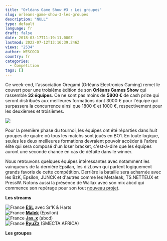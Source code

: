 ```yaml
---
title: "Orléans Game Show #3 : Les groupes"
slug: orleans-game-show-3-les-groupes
description: "NULL"
type: default
language: fr
draft: false
date: 2018-03-17T11:19:11.000Z
lastmod: 2022-07-12T13:16:39.246Z
views: "2534"
author: WESCOCO
country: fr
categories:
  - Compétition
tags: []
---
```

Ce week-end, l'association Oregami (Orléans Electronics Gaming) remet le couvert pour une troisième édition de son **Orléans Games Show** qui rassemble **32 équipes**. Ce ne sont pas moins de **5800 €** de cash prize qui seront distribués aux meilleures formations dont 3000 € pour l'équipe qui surpassera la concurrence ainsi que 1800 € et 1000 €, respectivement pour les deuxièmes et troisièmes. 

![](/images/articles/5aacf48fe5edf/images/DW1XWgZ8UM9ADceB4FSbS9FVyjAYfKvUctEF2lnd.jpeg)

Pour la première phase du tournoi, les équipes ont été réparties dans huit groupes de quatre où tous les matchs sont joués en BO1\. En toute logique, seules les deux meilleures formations devraient pouvoir accéder à l'arbre élite qui sera composé d'un loser bracket, c'est-à-dire que les équipes auront une seconde chance en cas de défaite dans le winner. 

Nous retrouvons quelques équipes intéressantes avec notamment les vainqueurs de la dernière Epsilan, les dizLown qui partent logiquement grands favoris de cette compétition. Derrière la bataille sera acharnée avec les BzK, Epsilon, JUNCK et d'autres comme les Metaleak, TS.NETTEUX et PressW. Notons aussi la présence de Wallax avec son mix abcd qui commence son repérage pour son tout [nouveau projet](https://flickshot.fr/fr/wallax-recrute-pour-son-nouveau-projet/&5aa532827223e). 

**Les streams**

![France](/images/countries/fr.svg)⁠ [**ESL**](https://www.twitch.tv/esl%5Fcsgo%5Ffr2) avec Sr'K & Harts  
![France](/images/countries/fr.svg)⁠ [**Malek**](https://www.twitch.tv/malek%5Fcsgo) (Epsilon)  
![France](/images/countries/fr.svg)⁠ [**Jas\_x**](https://www.twitch.tv/jas%5Fxcsgo) (abcd)  
![France](/images/countries/fr.svg)⁠ [**RyuZz**](https://www.twitch.tv/theryu7z) (SMECTA AFRICA)

**Les groupes**

  
